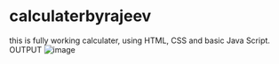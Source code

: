 # calculaterbyrajeev
this is fully working calculater, using HTML, CSS and basic Java Script.
OUTPUT
![image](https://user-images.githubusercontent.com/105263777/219932650-a9f1a3ee-09b3-4532-8b5d-a77f09b84e71.png)
